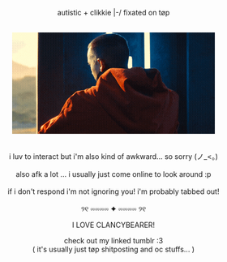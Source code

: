 <div align="center">

autistic + clikkie |-/ fixated on tøp<br><br>

<img src="https://github.com/333vignette/333vignette/raw/main/ezgif-5142f457c3da78-ezgif.com-optimize.gif" alt="bishop clancy" width="400"/><br><br>

i luv to interact but i'm also kind of awkward... so sorry (ノ_<。)<br><br>
also afk a lot ... i usually just come online to look around :p <br><br>
if i don't respond i'm not ignoring you! i'm probably tabbed out!<br><br>
୨୧ ⏔⏔⏔⏔ ✦ ⏔⏔⏔⏔ ୨୧

I LOVE CLANCYBEARER!

check out my linked tumblr :3 <br>
( it's usually just tøp shitposting and oc stuffs... )

</div>
